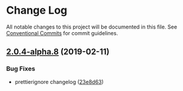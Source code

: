 # Change Log

All notable changes to this project will be documented in this file.
See [Conventional Commits](https://conventionalcommits.org) for commit guidelines.

## [2.0.4-alpha.8](https://github.com/tunnckoCore/hq/compare/git-commits-since@2.0.4-alpha.7...git-commits-since@2.0.4-alpha.8) (2019-02-11)


### Bug Fixes

* prettierignore changelog ([23e8d63](https://github.com/tunnckoCore/hq/commit/23e8d63))
